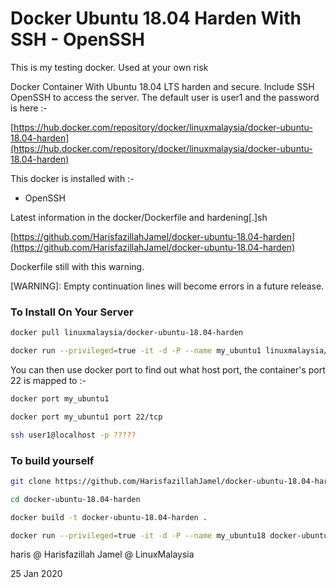 # Docker Ubuntu 18.04 Harden With SSH - OpenSSH

This is my testing docker. Used at your own risk

Docker Container With Ubuntu 18.04 LTS harden and secure. Include SSH OpenSSH to access the server. The default user is user1 and the password is here :-

[https://hub.docker.com/repository/docker/linuxmalaysia/docker-ubuntu-18.04-harden](https://hub.docker.com/repository/docker/linuxmalaysia/docker-ubuntu-18.04-harden)

This docker is installed with :-

- OpenSSH

Latest information in the docker/Dockerfile and hardening[.]sh

[https://github.com/HarisfazillahJamel/docker-ubuntu-18.04-harden](https://github.com/HarisfazillahJamel/docker-ubuntu-18.04-harden)

Dockerfile still with this warning.

[WARNING]: Empty continuation lines will become errors in a future release.

### To Install On Your Server
```sh
docker pull linuxmalaysia/docker-ubuntu-18.04-harden
```
```sh
docker run --privileged=true -it -d -P --name my_ubuntu1 linuxmalaysia/docker-ubuntu-18.04-harden
```
You can then use docker port to find out what host port, the container's port 22 is mapped to :-

```sh
docker port my_ubuntu1
```

```sh
docker port my_ubuntu1 port 22/tcp
```

```sh
ssh user1@localhost -p ?????
```
### To build yourself
```sh
git clone https://github.com/HarisfazillahJamel/docker-ubuntu-18.04-harden.git
```
```sh
cd docker-ubuntu-18.04-harden
```
```sh
docker build -t docker-ubuntu-18.04-harden .
```
```sh
docker run --privileged=true -it -d -P --name my_ubuntu18 docker-ubuntu-18.04-harden
```
haris @ Harisfazillah Jamel @ LinuxMalaysia

25 Jan 2020

